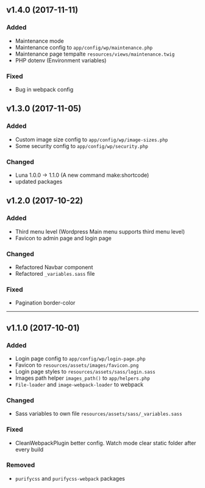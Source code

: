 ## **v1.4.0 (2017-11-11)**

### Added
* Maintenance mode
* Maintenance config to `app/config/wp/maintenance.php`
* Maintenance page tempalte `resources/views/maintenance.twig`
* PHP dotenv (Environment variables)

### Fixed
* Bug in webpack config

## **v1.3.0 (2017-11-05)**

### Added
* Custom image size config to `app/config/wp/image-sizes.php`
* Some security config to `app/config/wp/security.php`

### Changed
* Luna 1.0.0 -> 1.1.0 (A new command make:shortcode)
* updated packages

## **v1.2.0 (2017-10-22)**

### Added
* Third menu level (Wordpress Main menu supports third menu level)
* Favicon to admin page and login page

### Changed
* Refactored Navbar component
* Refactored `_variables.sass` file
 
### Fixed
* Pagination border-color

---

## **v1.1.0 (2017-10-01)**

### Added
* Login page config to `app/config/wp/login-page.php`
* Favicon to `resources/assets/images/favicon.png` 
* Login page styles to `resources/assets/sass/login.sass`
* Images path helper `images_path()` to `app/helpers.php`
* `File-loader` and `image-webpack-loader` to webpack

### Changed
* Sass variables to own file `resources/assets/sass/_variables.sass`

 
### Fixed
* CleanWebpackPlugin better config. Watch mode clear static folder after every build

### Removed
* `purifycss` and `purifycss-webpack` packages
